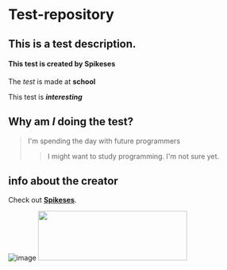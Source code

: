# Test-repository
## This is a test description.
#### This test is created by Spikeses
The *test* is made at **school**

This test is ***interesting***

## Why am *I* doing the test?
> I'm spending the day with future programmers
>> I might want to study programming. I'm not sure yet.

## info about the creator
Check out **[Spikeses](https://github.com/spikeses)**.

![image](https://user-images.githubusercontent.com/126550224/221822159-16cc163a-0f3a-48a5-ba38-59f6302d52e1.png "A picture")
<img src= "https://user-images.githubusercontent.com/126550224/221823418-90ac2eaa-cceb-45d3-bb3f-ce1ea8ebf767.png" width= "300" height= "100">



